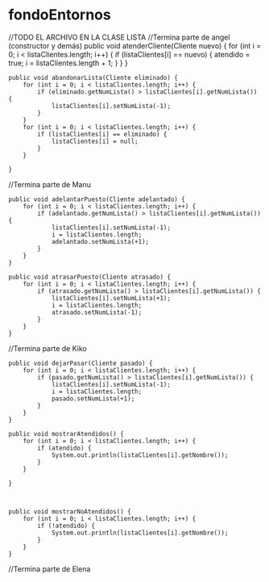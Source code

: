 # fondoEntornos
//TODO EL ARCHIVO EN LA CLASE LISTA
//Termina parte de angel (constructor y demás)
    public void atenderCliente(Cliente nuevo) {
        for (int i = 0; i < listaClientes.length; i++) {
            if (listaClientes[i] == nuevo) {
                atendido = true;
                i = listaClientes.length + 1;
            }
        }
    }

    public void abandonarLista(Cliente eliminado) {
        for (int i = 0; i < listaClientes.length; i++) {
            if (eliminado.getNumLista() > listaClientes[i].getNumLista()) {
                listaClientes[i].setNumLista(-1);
            }
        }
        for (int i = 0; i < listaClientes.length; i++) {
            if (listaClientes[i] == eliminado) {
                listaClientes[i] = null;
            }
        }

    }
//Termina parte de Manu


    public void adelantarPuesto(Cliente adelantado) {
        for (int i = 0; i < listaClientes.length; i++) {
            if (adelantado.getNumLista() > listaClientes[i].getNumLista()) {
                listaClientes[i].setNumLista(-1);
                i = listaClientes.length;
                adelantado.setNumLista(+1);
            }
        }
    }

    public void atrasarPuesto(Cliente atrasado) {
        for (int i = 0; i < listaClientes.length; i++) {
            if (atrasado.getNumLista() > listaClientes[i].getNumLista()) {
                listaClientes[i].setNumLista(+1);
                i = listaClientes.length;
                atrasado.setNumLista(-1);
            }
        }
    }

//Termina parte de Kiko

    public void dejarPasar(Cliente pasado) {
        for (int i = 0; i < listaClientes.length; i++) {
            if (pasado.getNumLista() > listaClientes[i].getNumLista()) {
                listaClientes[i].setNumLista(-1);
                i = listaClientes.length;
                pasado.setNumLista(+1);
            }
        }
    }

    public void mostrarAtendidos() {
        for (int i = 0; i < listaClientes.length; i++) {
            if (atendido) {
                System.out.println(listaClientes[i].getNombre());
            }
        }

    }



    public void mostrarNoAtendidos() {
        for (int i = 0; i < listaClientes.length; i++) {
            if (!atendido) {
                System.out.println(listaClientes[i].getNombre());
            }
        }
    }
//Termina parte de Elena